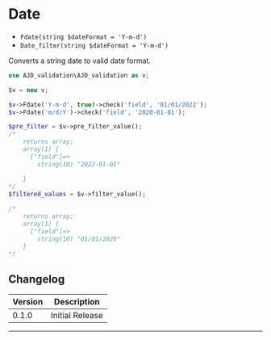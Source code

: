 # Date

- `Fdate(string $dateFormat = 'Y-m-d')`
- `Date_filter(string $dateFormat = 'Y-m-d')`

Converts a string date to valid date format.

```php
use AJD_validation\AJD_validation as v;

$v = new v;

$v->Fdate('Y-m-d', true)->check('field', '01/01/2022');
$v->Fdate('m/d/Y')->check('field', '2020-01-01');

$pre_filter = $v->pre_filter_value();
/*
	returns array;
	array(1) {
	  ["field"]=>
  		string(10) "2022-01-01"
	  
	}
*/
$filtered_values = $v->filter_value();

/*
	returns array;
	array(1) {
	  ["field"]=>
  		string(10) "01/01/2020"
	}
*/
```

## Changelog

Version | Description
--------|-------------
  0.1.0 | Initial Release

***

